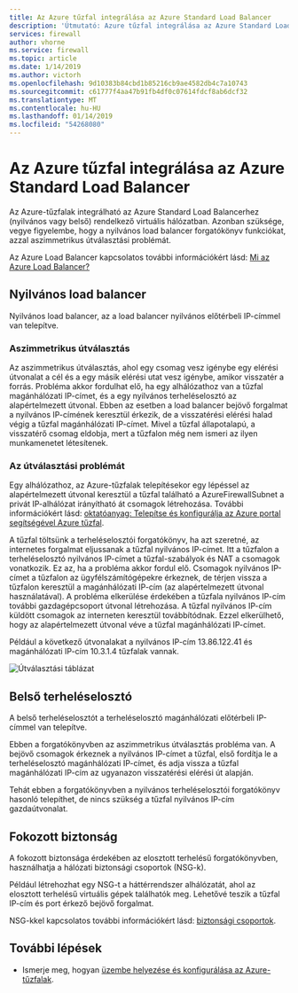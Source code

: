 ```yaml
---
title: Az Azure tűzfal integrálása az Azure Standard Load Balancer
description: 'Útmutató: Azure tűzfal integrálása az Azure Standard Load Balancer'
services: firewall
author: vhorne
ms.service: firewall
ms.topic: article
ms.date: 1/14/2019
ms.author: victorh
ms.openlocfilehash: 9d10383b84cbd1b85216cb9ae4582db4c7a10743
ms.sourcegitcommit: c61777f4aa47b91fb4df0c07614fdcf8ab6dcf32
ms.translationtype: MT
ms.contentlocale: hu-HU
ms.lasthandoff: 01/14/2019
ms.locfileid: "54268080"
---
```

# <a name="integrate-azure-firewall-with-azure-standard-load-balancer"></a>Az Azure tűzfal integrálása az Azure Standard Load Balancer

Az Azure-tűzfalak integrálható az Azure Standard Load Balancerhez (nyilvános vagy belső) rendelkező virtuális hálózatban. Azonban szüksége, vegye figyelembe, hogy a nyilvános load balancer forgatókönyv funkciókat, azzal aszimmetrikus útválasztási problémát.

Az Azure Load Balancer kapcsolatos további információkért lásd: [Mi az Azure Load Balancer?](../load-balancer/load-balancer-overview.md)

## <a name="public-load-balancer"></a>Nyilvános load balancer

Nyilvános load balancer, az a load balancer nyilvános előtérbeli IP-címmel van telepítve.

### <a name="asymmetric-routing"></a>Aszimmetrikus útválasztás

Az aszimmetrikus útválasztás, ahol egy csomag vesz igénybe egy elérési útvonalat a cél és a egy másik elérési utat vesz igénybe, amikor visszatér a forrás. Probléma akkor fordulhat elő, ha egy alhálózathoz van a tűzfal magánhálózati IP-címet, és a egy nyilvános terheléselosztó az alapértelmezett útvonal. Ebben az esetben a load balancer bejövő forgalmat a nyilvános IP-címének keresztül érkezik, de a visszatérési elérési halad végig a tűzfal magánhálózati IP-címet. Mivel a tűzfal állapotalapú, a visszatérő csomag eldobja, mert a tűzfalon még nem ismeri az ilyen munkamenetet létesítenek.

### <a name="fix-the-routing-issue"></a>Az útválasztási problémát

Egy alhálózathoz, az Azure-tűzfalak telepítésekor egy lépéssel az alapértelmezett útvonal keresztül a tűzfal található a AzureFirewallSubnet a privát IP-alhálózat irányítható át csomagok létrehozása. További információkért lásd: [oktatóanyag: Telepítse és konfigurálja az Azure portal segítségével Azure tűzfal](tutorial-firewall-deploy-portal.md#create-a-default-route).

A tűzfal töltsünk a terheléselosztói forgatókönyv, ha azt szeretné, az internetes forgalmat eljussanak a tűzfal nyilvános IP-címet. Itt a tűzfalon a terheléselosztó nyilvános IP-címet a tűzfal-szabályok és NAT a csomagok vonatkozik. Ez az, ha a probléma akkor fordul elő. Csomagok nyilvános IP-címet a tűzfalon az ügyfélszámítógépekre érkeznek, de térjen vissza a tűzfalon keresztül a magánhálózati IP-cím (az alapértelmezett útvonal használatával).
A probléma elkerülése érdekében a tűzfala nyilvános IP-cím további gazdagépcsoport útvonal létrehozása. A tűzfal nyilvános IP-cím küldött csomagok az interneten keresztül továbbítódnak. Ezzel elkerülhető, hogy az alapértelmezett útvonal véve a tűzfal magánhálózati IP-címet.

Például a következő útvonalakat a nyilvános IP-cím 13.86.122.41 és magánhálózati IP-cím 10.3.1.4 tűzfalak vannak.

![Útválasztási táblázat](media/integrate-lb/route-table.png)

## <a name="internal-load-balancer"></a>Belső terheléselosztó

A belső terheléselosztót a terheléselosztó magánhálózati előtérbeli IP-címmel van telepítve.

Ebben a forgatókönyvben az aszimmetrikus útválasztás probléma van. A bejövő csomagok érkeznek a nyilvános IP-címet a tűzfal, első fordítja le a terheléselosztó magánhálózati IP-címet, és adja vissza a tűzfal magánhálózati IP-cím az ugyanazon visszatérési elérési út alapján.

Tehát ebben a forgatókönyvben a nyilvános terheléselosztói forgatókönyv hasonló telepíthet, de nincs szükség a tűzfal nyilvános IP-cím gazdaútvonalat.

## <a name="additional-security"></a>Fokozott biztonság

A fokozott biztonsága érdekében az elosztott terhelésű forgatókönyvben, használhatja a hálózati biztonsági csoportok (NSG-k).

Például létrehozhat egy NSG-t a háttérrendszer alhálózatát, ahol az elosztott terhelésű virtuális gépek találhatók meg. Lehetővé teszik a tűzfal IP-cím és port érkező bejövő forgalmat.

NSG-kkel kapcsolatos további információkért lásd: [biztonsági csoportok](../virtual-network/security-overview.md).

## <a name="next-steps"></a>További lépések

- Ismerje meg, hogyan [üzembe helyezése és konfigurálása az Azure-tűzfalak](tutorial-firewall-deploy-portal.md).